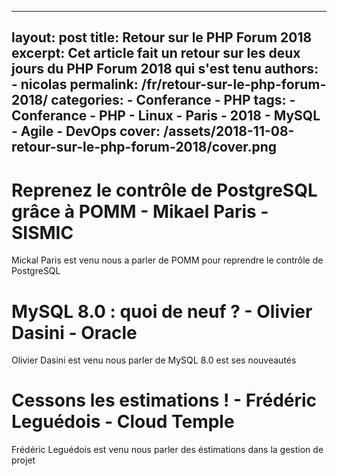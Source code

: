 <!-- TODO: Changer la date de l'article -->
---
layout: post
title: Retour sur le PHP Forum 2018
excerpt: Cet article fait un retour sur les deux jours du PHP Forum 2018 qui s'est tenu
authors:
    - nicolas
permalink: /fr/retour-sur-le-php-forum-2018/
categories:
    - Conferance
    - PHP
tags:
    - Conferance
    - PHP
    - Linux
    - Paris
    - 2018
    - MySQL
    - Agile
    - DevOps
cover: /assets/2018-11-08-retour-sur-le-php-forum-2018/cover.png
---

# Reprenez le contrôle de PostgreSQL grâce à POMM - Mikael Paris - SISMIC
Mickal Paris est venu nous a parler de POMM pour reprendre le contrôle de PostgreSQL


# MySQL 8.0 : quoi de neuf ? - Olivier Dasini - Oracle
Olivier Dasini est venu nous parler de MySQL 8.0 est ses nouveautés

# Cessons les estimations ! - Frédéric Leguédois - Cloud Temple
Frédéric Leguédois est venu nous parler des éstimations dans la gestion de projet
